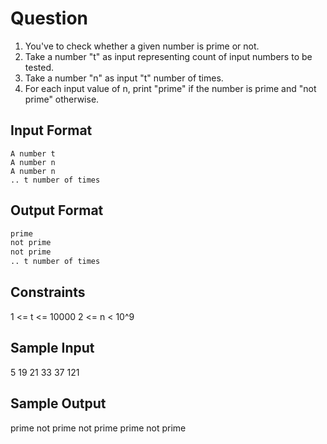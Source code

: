 # Question

1. You've to check whether a given number is prime or not.
2. Take a number "t" as input representing count of input numbers to be tested.
3. Take a number "n" as input "t" number of times.
4. For each input value of n, print "prime" if the number is prime and "not prime" otherwise.

## Input Format

```string
A number t
A number n
A number n
.. t number of times
```

## Output Format

```markdown
prime
not prime
not prime
.. t number of times
```

## Constraints

1 <= t <= 10000
2 <= n < 10^9

## Sample Input

5
19
21
33
37
121

## Sample Output

prime
not prime
not prime
prime
not prime
